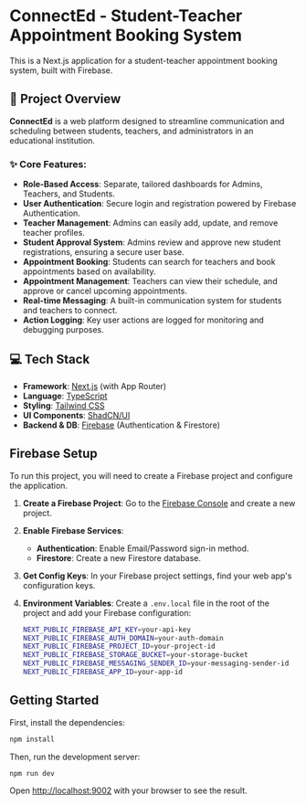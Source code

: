 # ConnectEd - Student-Teacher Appointment Booking System

This is a Next.js application for a student-teacher appointment booking system, built with Firebase.

## 🚀 Project Overview

**ConnectEd** is a web platform designed to streamline communication and scheduling between students, teachers, and administrators in an educational institution.

### ✨ Core Features:

*   **Role-Based Access**: Separate, tailored dashboards for Admins, Teachers, and Students.
*   **User Authentication**: Secure login and registration powered by Firebase Authentication.
*   **Teacher Management**: Admins can easily add, update, and remove teacher profiles.
*   **Student Approval System**: Admins review and approve new student registrations, ensuring a secure user base.
*   **Appointment Booking**: Students can search for teachers and book appointments based on availability.
*   **Appointment Management**: Teachers can view their schedule, and approve or cancel upcoming appointments.
*   **Real-time Messaging**: A built-in communication system for students and teachers to connect.
*   **Action Logging**: Key user actions are logged for monitoring and debugging purposes.

## 💻 Tech Stack

*   **Framework**: [Next.js](https://nextjs.org/) (with App Router)
*   **Language**: [TypeScript](https://www.typescriptlang.org/)
*   **Styling**: [Tailwind CSS](https://tailwindcss.com/)
*   **UI Components**: [ShadCN/UI](https://ui.shadcn.com/)
*   **Backend & DB**: [Firebase](https://firebase.google.com/) (Authentication & Firestore)

## Firebase Setup

To run this project, you will need to create a Firebase project and configure the application.

1.  **Create a Firebase Project**: Go to the [Firebase Console](https://console.firebase.google.com/) and create a new project.
2.  **Enable Firebase Services**:
    *   **Authentication**: Enable Email/Password sign-in method.
    *   **Firestore**: Create a new Firestore database.
3.  **Get Config Keys**: In your Firebase project settings, find your web app's configuration keys.
4.  **Environment Variables**: Create a `.env.local` file in the root of the project and add your Firebase configuration:

    ```sh
    NEXT_PUBLIC_FIREBASE_API_KEY=your-api-key
    NEXT_PUBLIC_FIREBASE_AUTH_DOMAIN=your-auth-domain
    NEXT_PUBLIC_FIREBASE_PROJECT_ID=your-project-id
    NEXT_PUBLIC_FIREBASE_STORAGE_BUCKET=your-storage-bucket
    NEXT_PUBLIC_FIREBASE_MESSAGING_SENDER_ID=your-messaging-sender-id
    NEXT_PUBLIC_FIREBASE_APP_ID=your-app-id
    ```

## Getting Started

First, install the dependencies:

```bash
npm install
```

Then, run the development server:

```bash
npm run dev
```

Open [http://localhost:9002](http://localhost:9002) with your browser to see the result.
